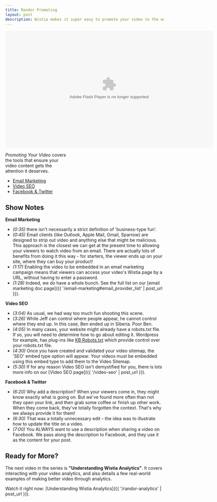 ```yaml
---
title: Randor Promoting
layout: post
description: Wistia makes it super easy to promote your video to the world. From email marketing to social sharing, we've got it all covered.
---
```


<style type="text/css">
  a.call_to_action {
    color: white !important;
  }

  a.call_to_action:hover {
    text-decoration: none !important;
    color: yellow !important;
  }
</style>

<div id="the_video" class="video_embed">
<div id="wistia_07bb07bab1" class="wistia_embed" style="width:660px;height:371px;" data-video-width="660" data-video-height="371"><object id="wistia_07bb07bab1_seo" classid="clsid:D27CDB6E-AE6D-11cf-96B8-444553540000" style="display:block;height:371px;position:relative;width:660px;"><param name="movie" value="http://embed.wistia.com/flash/embed_player_v2.0.swf?2012-06-01"></param><param name="allowfullscreen" value="true"></param><param name="allowscriptaccess" value="always"></param><param name="bgcolor" value="#000000"></param><param name="wmode" value="opaque"></param><param name="flashvars" value="customColor=4991C4&hdUrl%5Bheight%5D=720&hdUrl%5Btype%5D=hdflv&hdUrl%5Burl%5D=http%3A%2F%2Fembed.wistia.com%2Fdeliveries%2Ff09dd04506b8ba13c2d0b4f93bc039accef4000b.bin&hdUrl%5Bwidth%5D=1280&mediaDuration=471.0&stillUrl=http%3A%2F%2Fembed.wistia.com%2Fdeliveries%2Fbc44f8a271215adf1020d717a4db00f3bf55df75.jpg%3Fimage_crop_resized%3D660x371&unbufferedSeek=true&videoUrl=http%3A%2F%2Fembed.wistia.com%2Fdeliveries%2F17b311bc9c6e2678a3dac41822a9b2093441f091.bin"></param><embed src="http://embed.wistia.com/flash/embed_player_v2.0.swf?2012-06-01" allowfullscreen="true" allowscriptaccess="always" bgcolor=#000000 flashvars="customColor=4991C4&hdUrl%5Bheight%5D=720&hdUrl%5Btype%5D=hdflv&hdUrl%5Burl%5D=http%3A%2F%2Fembed.wistia.com%2Fdeliveries%2Ff09dd04506b8ba13c2d0b4f93bc039accef4000b.bin&hdUrl%5Bwidth%5D=1280&mediaDuration=471.0&stillUrl=http%3A%2F%2Fembed.wistia.com%2Fdeliveries%2Fbc44f8a271215adf1020d717a4db00f3bf55df75.jpg%3Fimage_crop_resized%3D660x371&unbufferedSeek=true&videoUrl=http%3A%2F%2Fembed.wistia.com%2Fdeliveries%2F17b311bc9c6e2678a3dac41822a9b2093441f091.bin" name="wistia_07bb07bab1_html" style="display:block;height:100%;position:relative;width:100%;" type="application/x-shockwave-flash" wmode="opaque"></embed></object></div>
<script charset="ISO-8859-1" src="http://fast.wistia.com/static/concat/E-v1.js"></script>
<script>
wistiaEmbed = Wistia.embed("07bb07bab1", {
  version: "v1",
  videoWidth: 660,
  videoHeight: 371,
  playerColor: "4991C4"
});
Wistia.plugin.postRoll(wistiaEmbed, {
    version: "v1",
    raw: "<style type=\"text/css\">\n#container {\ncolor: white;\ntext-align: center;\n}\n\na.call_to_action {\ntext-decoration: none;\ncolor: white;\n}\n\na.call_to_action:hover {\ncolor: yellow;\n}\n\n</style>\n\n<div id=\"container\">\n<strong>Other Wistia Videos:</strong><br>\n<a class=\"call_to_action\" href=\"http://wistia.com/doc/randor_basics\">Wistia Basics</a><br>\n<a class=\"call_to_action\" href=\"http://wistia.com/doc/randor_customization\">Customizing Your Embed</a><br>\n<a class=\"call_to_action\" href=\"http://wistia.com/doc/randor_analytics\">Understanding Analytics</a><br>\n</div>\n",
    style: {
    backgroundColor: "#141314",
    color: "#ffffff",
    fontSize: "36px",
    fontFamily: "Gill Sans, Helvetica, Arial, sans-serif",
    textAlign: "left"
    }
});
Wistia.plugin.socialbar(wistiaEmbed, {
    version: "v1",
    buttons: "embed-twitter-facebook",
    logo: true,
    tweetText: "Promoting Your Video",
    badgeUrl: "http://wistia.com",
    badgeImage: "http://static.wistia.com/images/badges/wistia_100x96_black.png"
});
</script>
<script charset="ISO-8859-1" src="http://fast.wistia.com/embed/medias/07bb07bab1/metadata.js"></script>
</div>

<div class="randor_links" >
<p style="width:205px;"><em>Promoting Your Video</em> covers the tools that ensure your video content gets the attention it deserves.</p>
<ul>
<li><a class="chap_link" id="first_chap" href="#" onclick="wistiaEmbed.time(0).play(); return false;">Email Marketing</a></li>
<li><a class="chap_link" id="second_chap" href="#" onclick="wistiaEmbed.time(166).play(); return false;">Video SEO</a></li>
<li><a class="chap_link" id="third_chap" href="#" onclick="wistiaEmbed.time(333).play(); return false;">Facebook & Twitter</a></li>
</div>


## Show Notes

**Email Marketing**

* *(0:35)* there isn't necessarily a strict definition of 'business-type fun'.
* *(0:45)* Email clients (like Outlook, Apple Mail, Gmail, Sparrow) are designed to strip out video and anything else that might be malicious.  This approach is the closest we can get at the present time to allowing your viewers to watch video from an email.  There are actually lots of benefits from doing it this way - for starters, the viewer ends up on your site, where they can buy your product!
* *(1:17)* Enabling the video to be embedded in an email marketing campaign means that viewers can access your video's Wistia page by a URL, without having to enter a password.
* *(1:28)* Indeed, we do have a whole bunch.  See the full list on our [email marketing doc page]({{ '/email-marketing#email_provider_list' | post_url }}).

**Video SEO**

* *(3:04)* As usual, we had way too much fun shooting this scene.
* *(3:26)* While Jeff can control where people appear, he cannot control where they end up.  In this case, Ben ended up in Siberia.  Poor Ben.
* *(4:05)* In many cases, your website might already have a robots.txt file. If so, you will need to determine how to go about editing it. Wordpress for example, has plug-ins like [KB Robots.txt](/http://wordpress.org/extend/plugins/kb-robotstxt/.html) which provide control over your robots.txt file.
* *(4:30)* Once you have created and validated your video sitemap, the 'SEO' embed type option will appear.  Your videos must be embedded using this embed type to add them to the Video Sitemap.
* *(5:30)* If for any reason Video SEO isn't demystified for you, there is lots more info on our [Video SEO page]({{ '/video-seo' | post_url }}).

**Facebook & Twitter**

* *(6:20)* Why add a description?  When your viewers come in, they might know exactly what is going on.  But we've found more often than not they open your link, and then grab some coffee or finish up other work.  When they come back, they've totally forgotten the context.  That's why we always provide it for them!
* *(6:30)* That was a totally unnecessary edit - the idea was to illustrate how to update the title on a video.
* *(7:00)* You ALWAYS want to use a description when sharing a video on Facebook.  We pass along the description to Facebook, and they use it as the content for your post.

## Ready for More?

The next video in the series is **"Understanding Wistia Analytics"**.  It covers interacting with your video analytics, and also details a few real-world examples of making better video through analytics.

Watch it right now: [Understanding Wistia Analytics]({{ '/randor-analytics' | post_url }}).

<script>
var url = window.location.href.toString();
var playInterval;
if (url.indexOf('hf') != -1 || url.indexOf('hm') != -1)
{
    playInterval = setInterval(autoPlay, 100);
}
function autoPlay()
{
    try{
    wistiaEmbed.play();
    clearInterval(playInterval);
    } catch (e) {}
}
</script>
